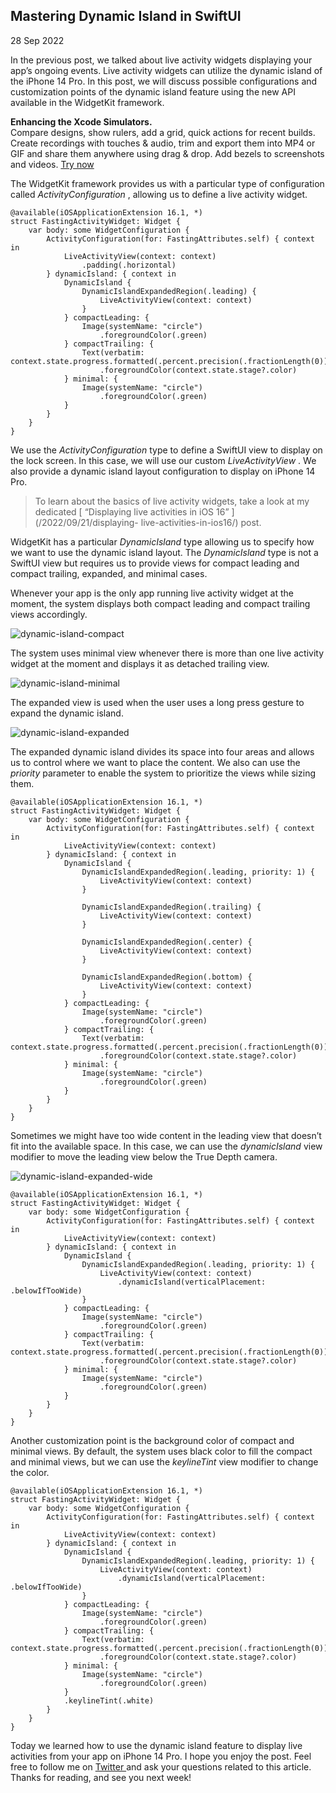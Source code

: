 ##  Mastering Dynamic Island in SwiftUI

28 Sep 2022

In the previous post, we talked about live activity widgets displaying your
app’s ongoing events. Live activity widgets can utilize the dynamic island of
the iPhone 14 Pro. In this post, we will discuss possible configurations and
customization points of the dynamic island feature using the new API available
in the WidgetKit framework.

**Enhancing the Xcode Simulators.**  
Compare designs, show rulers, add a grid, quick actions for recent builds.
Create recordings with touches & audio, trim and export them into MP4 or GIF
and share them anywhere using drag & drop. Add bezels to screenshots and
videos. [ Try now ](https://gumroad.com/a/931293139/ftvbh)

The WidgetKit framework provides us with a particular type of configuration
called _ActivityConfiguration_ , allowing us to define a live activity widget.

    
    
    @available(iOSApplicationExtension 16.1, *)
    struct FastingActivityWidget: Widget {
        var body: some WidgetConfiguration {
            ActivityConfiguration(for: FastingAttributes.self) { context in
                LiveActivityView(context: context)
                    .padding(.horizontal)
            } dynamicIsland: { context in
                DynamicIsland {
                    DynamicIslandExpandedRegion(.leading) {
                        LiveActivityView(context: context)
                    }
                } compactLeading: {
                    Image(systemName: "circle")
                        .foregroundColor(.green)
                } compactTrailing: {
                    Text(verbatim: context.state.progress.formatted(.percent.precision(.fractionLength(0))))
                        .foregroundColor(context.state.stage?.color)
                } minimal: {
                    Image(systemName: "circle")
                        .foregroundColor(.green)
                }
            }
        }
    }
    

We use the _ActivityConfiguration_ type to define a SwiftUI view to display on
the lock screen. In this case, we will use our custom _LiveActivityView_ . We
also provide a dynamic island layout configuration to display on iPhone 14
Pro.

> To learn about the basics of live activity widgets, take a look at my
> dedicated [ “Displaying live activities in iOS 16” ](/2022/09/21/displaying-
> live-activities-in-ios16/) post.

WidgetKit has a particular _DynamicIsland_ type allowing us to specify how we
want to use the dynamic island layout. The _DynamicIsland_ type is not a
SwiftUI view but requires us to provide views for compact leading and compact
trailing, expanded, and minimal cases.

Whenever your app is the only app running live activity widget at the moment,
the system displays both compact leading and compact trailing views
accordingly.

![dynamic-island-compact](/public/dynamic-island-compact.png)

The system uses minimal view whenever there is more than one live activity
widget at the moment and displays it as detached trailing view.

![dynamic-island-minimal](/public/dynamic-island-minimal.png)

The expanded view is used when the user uses a long press gesture to expand
the dynamic island.

![dynamic-island-expanded](/public/dynamic-island-expanded.png)

The expanded dynamic island divides its space into four areas and allows us to
control where we want to place the content. We also can use the _priority_
parameter to enable the system to prioritize the views while sizing them.

    
    
    @available(iOSApplicationExtension 16.1, *)
    struct FastingActivityWidget: Widget {
        var body: some WidgetConfiguration {
            ActivityConfiguration(for: FastingAttributes.self) { context in
                LiveActivityView(context: context)
            } dynamicIsland: { context in
                DynamicIsland {
                    DynamicIslandExpandedRegion(.leading, priority: 1) {
                        LiveActivityView(context: context)
                    }
                    
                    DynamicIslandExpandedRegion(.trailing) {
                        LiveActivityView(context: context)
                    }
                    
                    DynamicIslandExpandedRegion(.center) {
                        LiveActivityView(context: context)
                    }
                    
                    DynamicIslandExpandedRegion(.bottom) {
                        LiveActivityView(context: context)
                    }
                } compactLeading: {
                    Image(systemName: "circle")
                        .foregroundColor(.green)
                } compactTrailing: {
                    Text(verbatim: context.state.progress.formatted(.percent.precision(.fractionLength(0))))
                        .foregroundColor(context.state.stage?.color)
                } minimal: {
                    Image(systemName: "circle")
                        .foregroundColor(.green)
                }
            }
        }
    }
    

Sometimes we might have too wide content in the leading view that doesn’t fit
into the available space. In this case, we can use the _dynamicIsland_ view
modifier to move the leading view below the True Depth camera.

![dynamic-island-expanded-wide](/public/dynamic-island-expanded-wide.png)

    
    
    @available(iOSApplicationExtension 16.1, *)
    struct FastingActivityWidget: Widget {
        var body: some WidgetConfiguration {
            ActivityConfiguration(for: FastingAttributes.self) { context in
                LiveActivityView(context: context)
            } dynamicIsland: { context in
                DynamicIsland {
                    DynamicIslandExpandedRegion(.leading, priority: 1) {
                        LiveActivityView(context: context)
                            .dynamicIsland(verticalPlacement: .belowIfTooWide)
                    }
                } compactLeading: {
                    Image(systemName: "circle")
                        .foregroundColor(.green)
                } compactTrailing: {
                    Text(verbatim: context.state.progress.formatted(.percent.precision(.fractionLength(0))))
                        .foregroundColor(context.state.stage?.color)
                } minimal: {
                    Image(systemName: "circle")
                        .foregroundColor(.green)
                }
            }
        }
    }
    

Another customization point is the background color of compact and minimal
views. By default, the system uses black color to fill the compact and minimal
views, but we can use the _keylineTint_ view modifier to change the color.

    
    
    @available(iOSApplicationExtension 16.1, *)
    struct FastingActivityWidget: Widget {
        var body: some WidgetConfiguration {
            ActivityConfiguration(for: FastingAttributes.self) { context in
                LiveActivityView(context: context)
            } dynamicIsland: { context in
                DynamicIsland {
                    DynamicIslandExpandedRegion(.leading, priority: 1) {
                        LiveActivityView(context: context)
                            .dynamicIsland(verticalPlacement: .belowIfTooWide)
                    }
                } compactLeading: {
                    Image(systemName: "circle")
                        .foregroundColor(.green)
                } compactTrailing: {
                    Text(verbatim: context.state.progress.formatted(.percent.precision(.fractionLength(0))))
                        .foregroundColor(context.state.stage?.color)
                } minimal: {
                    Image(systemName: "circle")
                        .foregroundColor(.green)
                }
                .keylineTint(.white)
            }
        }
    }
    

Today we learned how to use the dynamic island feature to display live
activities from your app on iPhone 14 Pro. I hope you enjoy the post. Feel
free to follow me on [ Twitter ](https://twitter.com/mecid) and ask your
questions related to this article. Thanks for reading, and see you next week!

